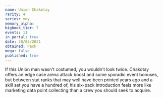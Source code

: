 ```yaml
---
name: Union Chakotay
rarity: 4
series: voy
memory_alpha:
bigbook_tier: 7
events: 11
in_portal: true
date: 30/03/2021
obtained: Pack
mega: false
published: true
---
```


If this Union man wasn't costumed, you wouldn't look twice. Chakotay offers an edge case arena attack boost and some sporadic event bonuses, but between stat ranks that may well have been printed years ago and a skill set you have a hundred of, his six-pack introduction feels more like marketing data point collecting than a crew you should seek to acquire.

